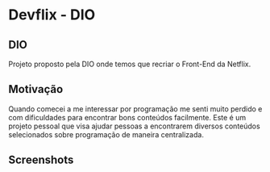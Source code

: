 # Devflix - DIO

## DIO

Projeto proposto pela DIO onde temos que recriar o Front-End da Netflix.

## Motivação

Quando comecei a me interessar por programação me senti muito perdido e com dificuldades para encontrar bons conteúdos facilmente. Este é um projeto pessoal que visa ajudar pessoas a encontrarem diversos conteúdos selecionados sobre programação de maneira centralizada.

## Screenshots

